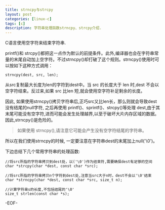 ```yaml
---
title: strncpy与strcpy
layout: post
categories: [linux-c]
tags: [c]
description: 字符串处理函数strncpy、strcpy介绍.
---
```


C语言使用空字符来结束字符串.  

printf()和 strcpy()都把这一点作为默认的前提条件。此外,编译器也会在字符串常量的末尾自动加上空字符。不过strncpy()却打破了这个规则。strncpy()使用时可以按如下这种方式调用：  

    strncpy(dest, src, len);  

从src复制最大长度为len的字符到dest中。当 src 的长度大于 len 时,dest 不会以空字符结束。反过来,如果 src 比len 短,就会使用空字符补足剩余的长度。  

因此, 如果使用strncpy()拷贝字符串后,正巧src又比len长，那么则就会导致dest没有结尾的null字符, 之后再使用 printf()、sprintf()、strcpy()等处理 dest,由于其末尾可能没有空字符,进而可能会发生处理越界,以至于破坏大片内存区域的数据。因此,strncpy()是危险的。

> 如果使用 strncpy(),请注意它可能会产生没有空字符结尾的字符串。

所以在我们使用strncpy的时候, 一定要注意在字符串dest的末尾加上null('\0')。

下边总结下几个常用字符串的处理函数: 

    //将src所指的字符串拷贝到dest处，以('\0')作为结束符,需要确保dest有足够的空间
    char *strcpy(char *dest, const char *src);

    //将src所指的字符串拷贝n个字符到dest处,注意当src大于n时，dest不会以'\0'结束
    char *strncpy(char *dest, const char *src, size_t n);

    //计算字符串s的长度,不包括结尾的'\0'
    size_t strlen(const char *s);  

-EOF-
